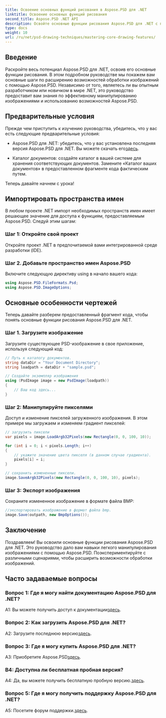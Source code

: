 ```yaml
---
title: Освоение основных функций рисования в Aspose.PSD для .NET
linktitle: Освоение основных функций рисования
second_title: Aspose.PSD .NET API
description: Освойте основные функции рисования Aspose.PSD для .NET с помощью нашего пошагового руководства. Совершенствуйте навыки обработки изображений без особых усилий.
type: docs
weight: 10
url: /ru/net/psd-drawing-techniques/mastering-core-drawing-features/
---
```

## Введение

Раскройте весь потенциал Aspose.PSD для .NET, освоив его основные функции рисования. В этом подробном руководстве мы покажем вам основные шаги по расширению возможностей обработки изображений с помощью Aspose.PSD. Независимо от того, являетесь ли вы опытным разработчиком или новичком в мире .NET, это руководство предоставит вам знания по эффективному манипулированию изображениями и использованию возможностей Aspose.PSD.

## Предварительные условия

Прежде чем приступить к изучению руководства, убедитесь, что у вас есть следующие предварительные условия:

-  Aspose.PSD для .NET: убедитесь, что у вас установлена последняя версия Aspose.PSD для .NET. Вы можете скачать его[здесь](https://releases.aspose.com/psd/net/).

- Каталог документов: создайте каталог в вашей системе для хранения соответствующих документов. Замените «Каталог ваших документов» в предоставленном фрагменте кода фактическим путем.

Теперь давайте начнем с урока!

## Импортировать пространства имен

В любом проекте .NET импорт необходимых пространств имен имеет решающее значение для доступа к функциям, предоставляемым Aspose.PSD. Следуй этим шагам:

### Шаг 1: Откройте свой проект

Откройте проект .NET в предпочитаемой вами интегрированной среде разработки (IDE).

### Шаг 2. Добавьте пространство имен Aspose.PSD

Включите следующую директиву using в начало вашего кода:

```csharp
using Aspose.PSD.FileFormats.Psd;
using Aspose.PSD.ImageOptions;
```

## Основные особенности чертежей

Теперь давайте разберем предоставленный фрагмент кода, чтобы понять основные функции рисования Aspose.PSD для .NET.

### Шаг 1. Загрузите изображение

Загрузите существующее PSD-изображение в свое приложение, используя следующий код:

```csharp
// Путь к каталогу документов.
string dataDir = "Your Document Directory";
string loadpath = dataDir + "sample.psd";

// Создайте экземпляр изображения
using (PsdImage image = new PsdImage(loadpath))
{
    // Ваш код здесь...
}
```

### Шаг 2: Манипулируйте пикселями

Доступ и изменение пикселей загруженного изображения. В этом примере мы загружаем и изменяем градиент пикселей:

```csharp
// загрузить пиксели
var pixels = image.LoadArgb32Pixels(new Rectangle(0, 0, 100, 10));

for (int i = 0; i < pixels.Length; i++)
{
    // укажите значение цвета пикселя (в данном случае градиента).
    pixels[i] = i;
}

// сохранить измененные пиксели.
image.SaveArgb32Pixels(new Rectangle(0, 0, 100, 10), pixels);
```

### Шаг 3: Экспорт изображения

Сохраните измененное изображение в формате файла BMP:

```csharp
//экспортировать изображение в формат файла bmp.
image.Save(outpath, new BmpOptions());
```

## Заключение

Поздравляем! Вы освоили основные функции рисования Aspose.PSD для .NET. Это руководство дало вам навыки легкого манипулирования изображениями с помощью Aspose.PSD. Поэкспериментируйте с различными сценариями, чтобы расширить возможности обработки изображений.

## Часто задаваемые вопросы

### Вопрос 1: Где я могу найти документацию Aspose.PSD для .NET?

 A1: Вы можете получить доступ к документации[здесь](https://reference.aspose.com/psd/net/).

### Вопрос 2: Как загрузить Aspose.PSD для .NET?

 A2: Загрузите последнюю версию[здесь](https://releases.aspose.com/psd/net/).

### Вопрос 3: Где я могу купить Aspose.PSD для .NET?

 A3: Приобретите Aspose.PSD[здесь](https://purchase.aspose.com/buy).

### В4: Доступна ли бесплатная пробная версия?

 A4: Да, вы можете получить бесплатную пробную версию.[здесь](https://releases.aspose.com/).

### Вопрос 5: Где я могу получить поддержку Aspose.PSD для .NET?

 A5: Посетите форум поддержки.[здесь](https://forum.aspose.com/c/psd/34).
